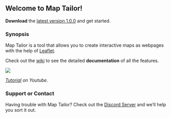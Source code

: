 ## Welcome to Map Tailor!

**Download** the [latest version 1.0.0](https://raw.githubusercontent.com/battosey/mapTailor/master/releases/MapTailor_v1-0-0.zip) and get started.

### Synopsis

Map Tailor is a tool that allows you to create interactive maps as webpages with the help of [Leaflet](https://leafletjs.com/).

Check out the [wiki](https://github.com/battosey/mapTailor/wiki) to see the detailed **documentation** of all the features.

![](https://media.giphy.com/media/jP4LdxgEuC3VjFnnO9/giphy.gif)

_[Tutorial](https://www.youtube.com/watch?v=rI9y5wnLEGs) on Youtube._

### Support or Contact

Having trouble with Map Tailor? Check out the [Discord Server](https://discord.gg/AUXDqn3) and we’ll help you sort it out.
